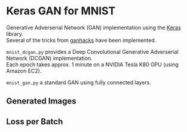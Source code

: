 # Keras GAN for MNIST

Generative Adverserial Network (GAN) implementation using the [Keras](https://keras.io/ "Keras") library.  
Several of the tricks from [ganhacks](https://github.com/soumith/ganhacks) have been implemented.

`mnist_dcgan.py` provides a Deep Convolutional Generative Adverserial Network (DCGAN) implementation.  
Each epoch takes approx. 1 minute on a NVIDIA Tesla K80 GPU (using Amazon EC2).

`mnist_gan.py` a standard GAN using fully connected layers.


## Generated Images

## Loss per Batch


